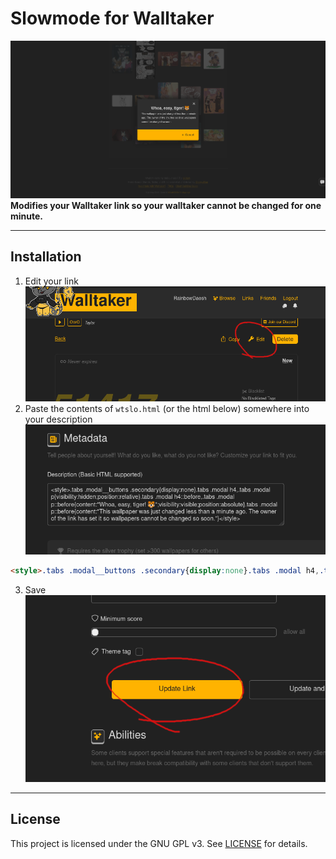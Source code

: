 # Slowmode for Walltaker
![Warning Dialog](screenshots/SlowmodeAction.png)
**Modifies your Walltaker link so your walltaker cannot be changed for one minute.**

---
## Installation
1. Edit your link ![Step 1](screenshots/WT1.png)
2. Paste the contents of `wtslo.html` (or the html below) somewhere into your description ![Step 2](screenshots/WT2.png)
```html
<style>.tabs .modal__buttons .secondary{display:none}.tabs .modal h4,.tabs .modal p{visibility:hidden;position:relative}.tabs .modal h4::before,.tabs .modal p::before{content:"Whoa, easy, tiger! 🐯";visibility:visible;position:absolute}.tabs .modal p::before{content:"This wallpaper was just changed less than a minute ago. The owner of the link has set it so wallpapers cannot be changed so soon."}</style>
```
3. Save ![Step 3](screenshots/WT3.png)

---
## License
This project is licensed under the GNU GPL v3. See [LICENSE](LICENSE) for details.
